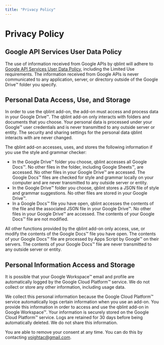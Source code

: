 ```yaml
---
title: "Privacy Policy"
---
```


# Privacy Policy

## Google API Services User Data Policy

The use of information received from Google APIs by qblint will adhere to [Google API Services User Data Policy](https://developers.google.com/terms/api-services-user-data-policy#additional_requirements_for_specific_api_scopes), including the Limited Use requirements. The information received from Google APIs is never communicated to any application, server, or directory outside of the Google Drive™ folder you specify.

## Personal Data Access, Use, and Storage

In order to use the qblint add-on, the add-on must access and process data in your Google Drive™. The qblint add-on only interacts with folders and documents that you choose. Your personal data is processed under your Google™ user credentials and is never transmitted to any outside server or entity. The security and sharing settings for the personal data qblint interacts with are never changed.

The qblint add-on accesses, uses, and stores the following information if you use the style and grammar checker:
* In the Google Drive™ folder you choose, qblint accesses all Google Docs™. No other files in the folder, including Google Sheets™, are accessed. No other files in your Google Drive™ are accessed. The Google Docs™ files are checked for style and grammar locally on your computer and are never transmitted to any outside server or entity.
* In the Google Drive™ folder you choose, qblint stores a JSON file of style and grammar suggestions. No other files are stored in your Google Drive™.
* In a Google Docs™ file you have open, qblint accesses the contents of the file and the associated JSON file in your Google Drive™. No other files in your Google Drive™ are accessed. The contents of your Google Docs™ file are not modified.

All other functions provided by the qblint add-on only access, use, or modify the contents of the Google Docs™ file you have open. The contents of your Google Docs™ file are processed by Apps Script by Google™ on their servers. The contents of your Google Docs™ file are never transmitted to any outside server or entity.

## Personal Information Access and Storage

It is possible that your Google Workspace™ email and profile are automatically logged by the Google Cloud Platform™ service. We do not collect or store any other information, including usage data.

We collect this personal information because the Google Cloud Platform™ service automatically logs certain information when you use an add-on. You provide this information in order to access and use the qblint add-on in Google Workspace™. Your information is securely stored on the Google Cloud Platform™ service. Logs are retained for 30 days before being automatically deleted. We do not share this information.

You are able to remove your consent at any time. You can do this by contacting voightac@gmail.com.
